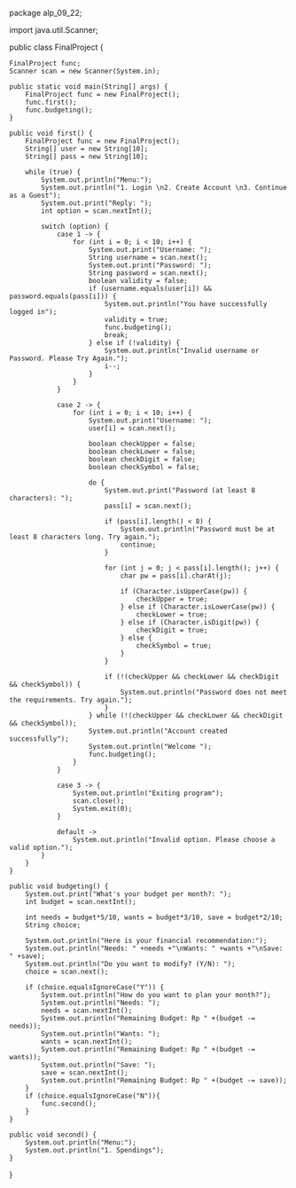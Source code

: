 package alp_09_22;

import java.util.Scanner;

public class FinalProject {

    FinalProject func;
    Scanner scan = new Scanner(System.in);

    public static void main(String[] args) {
        FinalProject func = new FinalProject();
        func.first();
        func.budgeting();
    }

    public void first() {
        FinalProject func = new FinalProject();
        String[] user = new String[10];
        String[] pass = new String[10];

        while (true) {
            System.out.println("Menu:");
            System.out.println("1. Login \n2. Create Account \n3. Continue as a Guest");
            System.out.print("Reply: ");
            int option = scan.nextInt();

            switch (option) {
                case 1 -> {
                    for (int i = 0; i < 10; i++) {
                        System.out.print("Username: ");
                        String username = scan.next();
                        System.out.print("Password: ");
                        String password = scan.next();
                        boolean validity = false;
                        if (username.equals(user[i]) && password.equals(pass[i])) {
                            System.out.println("You have successfully logged in");
                            validity = true;
                            func.budgeting();
                            break;
                        } else if (!validity) {
                            System.out.println("Invalid username or Password. Please Try Again.");
                            i--;
                        }
                    }
                }

                case 2 -> {
                    for (int i = 0; i < 10; i++) {
                        System.out.print("Username: ");
                        user[i] = scan.next();

                        boolean checkUpper = false;
                        boolean checkLower = false;
                        boolean checkDigit = false;
                        boolean checkSymbol = false;

                        do {
                            System.out.print("Password (at least 8 characters): ");
                            pass[i] = scan.next();

                            if (pass[i].length() < 8) {
                                System.out.println("Password must be at least 8 characters long. Try again.");
                                continue;
                            }

                            for (int j = 0; j < pass[i].length(); j++) {
                                char pw = pass[i].charAt(j);

                                if (Character.isUpperCase(pw)) {
                                    checkUpper = true;
                                } else if (Character.isLowerCase(pw)) {
                                    checkLower = true;
                                } else if (Character.isDigit(pw)) {
                                    checkDigit = true;
                                } else {
                                    checkSymbol = true;
                                }
                            }

                            if (!(checkUpper && checkLower && checkDigit && checkSymbol)) {
                                System.out.println("Password does not meet the requirements. Try again.");
                            }
                        } while (!(checkUpper && checkLower && checkDigit && checkSymbol));
                        System.out.println("Account created successfully");
                        System.out.println("Welcome ");
                        func.budgeting();
                    }
                }

                case 3 -> {
                    System.out.println("Exiting program");
                    scan.close();
                    System.exit(0);
                }

                default ->
                    System.out.println("Invalid option. Please choose a valid option.");
            }
        }
    }

    public void budgeting() {
        System.out.print("What's your budget per month?: ");
        int budget = scan.nextInt();
        
        int needs = budget*5/10, wants = budget*3/10, save = budget*2/10;
        String choice;
        
        System.out.println("Here is your financial recommendation:");
        System.out.println("Needs: " +needs +"\nWants: " +wants +"\nSave: " +save);
        System.out.println("Do you want to modify? (Y/N): ");
        choice = scan.next();
        
        if (choice.equalsIgnoreCase("Y")) {
            System.out.println("How do you want to plan your month?");
            System.out.println("Needs: ");
            needs = scan.nextInt();
            System.out.println("Remaining Budget: Rp " +(budget -= needs));
            System.out.println("Wants: ");
            wants = scan.nextInt();
            System.out.println("Remaining Budget: Rp " +(budget -= wants));
            System.out.println("Save: ");
            save = scan.nextInt(); 
            System.out.println("Remaining Budget: Rp " +(budget -= save));
        } 
        if (choice.equalsIgnoreCase("N")){
            func.second();
        }   
    }

    public void second() {
        System.out.println("Menu:");
        System.out.println("1. Spendings");
    }
}
